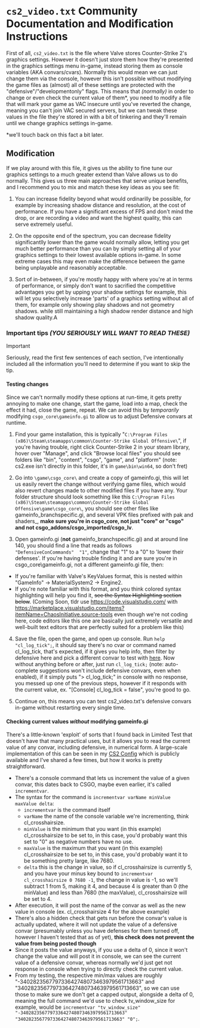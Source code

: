 # `cs2_video.txt` Community Documentation and Modification Instructions

First of all, `cs2_video.txt` is the file where Valve stores Counter-Strike 2's graphics settings. However it doesn't just store them how they're presented in the graphics settings menu in-game, instead storing them as console variables (AKA convars/cvars). Normally this would mean we can just change them via the console, however this isn't possible without modifying the game files as (almost) all of these settings are protected with the "defensive"/"developmentonly" flags. This means that *(normally)* in order to change or even check the current value of them*, you need to modify a file that will mark your game as VAC insecure until you've reverted the change, meaning you can't join VAC secured servers, but we can tweak these values in the file they're stored in with a bit of tinkering and they'll remain until we change graphics settings in-game.

*we'll touch back on this fact a bit later.

## Modification

If we play around with this file, it gives us the ability to fine tune our graphics settings to a much greater extend than Valve allows us to do normally. This gives us three main approaches that serve unique benefits, and I recommend you to mix and match these key ideas as you see fit:

1. You can increase fidelity beyond what would ordinarilly be possible, for example by increasing shadow distance and resolution, at the cost of performance. If you have a significant excess of FPS and don't mind the drop, or are recording a video and want the highest quality, this can serve extremely useful.

2. On the opposite end of the spectrum, you can decrease fidelity significantlly lower than the game would normally allow, letting you get much better performance than you can by simply setting all of your graphics settings to their lowest available options in-game. In some extreme cases this may even make the difference between the game being unplayable and reasonably acceptable.

3. Sort of in-between, if you're mostly happy with where you're at in terms of performance, or simply don't want to sacrified the competitive advantages you get by upping your shadow settings for example, this will let you selectively increase 'parts' of a graphics setting without all of them, for example only showing play shadows and not geometry shadows. while still maintaining a high shadow render distance and high shadow quality.A

### Important tips  ***(YOU SERIOUSLY WILL WANT TO READ THESE)***

> [!IMPORTANT]
> Seriously, read the first few sentences of each section, I've intentionally included all the information you'll need to determine if you want to skip the tip.

#### Testing changes

Since we can't normally modify these options at run-time, it gets pretty annoying to make one change, start the game, load into a map, check the effect it had, close the game, repeat. We can avoid this by *temporarily* modifying `csgo_core\gameinfo.gi` to allow us to adjust Defensive convars at runtime.

1. Find your game installation, this is typically "`C:\Program Files (x86)\Steam\steamapps\common\Counter-Strike Global Offensive\`", if you're having trouble, right click Counter-Strike 2 in your steam library, hover over "Manage", and click "Browse local files" you should see folders like "bin", "content", "csgo", "game", and "platform" (note: cs2.exe isn't directly in this folder, it's in `game\bin\win64`, so don't fret)

2. Go into `\game\csgo_core\` and create a copy of gameinfo.gi, this will let us easily revert the change without verifying game files, which would also revert changes made to other modified files if you have any. Your folder structure should look something like this `C:\Program Files (x86)\Steam\steamapps\common\Counter-Strike Global Offensive\game\csgo_core\`, you should see other files like gameinfo_branchspecific.gi, and several VPK files prefixed with pak and shaders_, **make sure you're in csgo_core, not just "core" or "csgo" and not csgo_addons/csgo_imported/csgo_lv**.

3. Open gameinfo.gi (**not** gameinfo_branchspecific.gi) and at around line 140, you should find a line that reads as follows `		"DefensiveConCommands"	"1"`, change that "1" to a "0" to 'lower their defenses'. If you're having trouble finding it and are sure you're in csgo_core\gameinfo.gi, not a different gameinfo.gi file, then:
- If you're familiar with Valve's KeyValues format, this is nested within "GameInfo" -> MaterialSystem2 -> Engine2.
- If you're note familiar with this format, and you think colored syntax highlighting will help you find it, ~~see the Syntax Highlighting section below~~. (Coming Soon, tldr use https://code.visualstudio.com/ with https://marketplace.visualstudio.com/items?itemName=ChaosInitiative.source-tools even though we're not coding here, code editors like this one are basically just extremely versatile and well-built text editors that are perfectly suited for a problem like this)

4. Save the file, open the game, and open up console. Run `help "cl_log_tick";`, it should say there's no cvar or command named cl_log_tick, that's expected, if it gives you help info, then filter by defensive here and pick a different convar to test with [here](https://cs2.poggu.me/dumped-data/convar-list). Now without anything before or after, just run `cl_log_tick;` (note: auto-complete suggestions won't include defensive convars, even when enabled), if it simply puts "> cl_log_tick;" in console with no response, you messed up one of the previous steps, however if it responds with the current value, ex. "[Console] cl_log_tick = false", you're good to go.

5. Continue on, this means you can test cs2_video.txt's defensive convars in-game without restarting every single time.

#### Checking current values *without* modifying gameinfo.gi

There's a little-known 'exploit' of sorts that I found back in Limited Test that doesn't have that many practical uses, but it allows you to read the current value of any convar, including defensive, in numerical form. A large-scale implementation of this can be seen in my [CS2 Config](https://github.com/bigfinfrank/cs2/tree/main/config/defensive_values) which is publicly available and I've shared a few times, but how it works is pretty straightforward.

- There's a console command that lets us increment the value of a given convar, this dates back to CSGO, maybe even earlier, it's called `incrementvar`.
- The syntax for the command is `incrementvar varName minValue maxValue delta`:
  - `incrementvar` is the command itself
  - `varName` the name of the console variable we're incrementing, think cl_crosshairsize.
  - `minValue` is the minimum that you want (in this example) cl_crosshairsize to be set to, in this case, you'd probably want this set to "0" as negative numbers have no use.
  - `maxValue` is the maximum that you want (in this example) cl_crosshairsize to be set to, in this case, you'd probably want it to be something pretty large, like 7680.
  - `delta` this is the change in value, so if cl_crosshairsize is currently 5, and you have your minus key bound to `incrementvar cl_crosshairsize 0 7680 -1`, the change in value is -1, so we'll subtract 1 from 5, making it 4, and because 4 is greater than 0 (the minValue) and less than 7680 (the maxValue), cl_crosshairsize will be set to 4.
- After execution, it will post the name of the convar as well as the new value in console (ex. cl_crosshairsize 4 for the above example)
- There's also a hidden check that gets run before the convar's value is actually updated, where it will not update the value of a defensive convar (presumably unless you have defenses for them turned off, however I haven't tested that as of yet), **this check does not prevent the value from being posted though**
- Since it posts the value anyways, if you use a delta of 0, since it won't change the value and will post it in console, we can see the current value of a defensive convar, whereas normally we'd just get not response in console when trying to directly check the current value.
- From my testing, the respective min/max values are roughly "-340282356779733642748073463979561713663" and "340282356779733642748073463979561713663", so we can use those to make sure we don't get a capped output, alongside a delta of 0, meaning the full command we'd use to check tv_window_size for example, would be `incrementvar "tv_window_size" "-340282356779733642748073463979561713663" "340282356779733642748073463979561713663" "0";`.

<!-- #### Syntax highlighting for cs2_video.txt & gameinfo.gi (and *.cfg) -->
